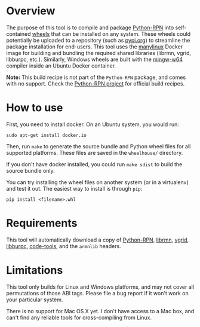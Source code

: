 Overview
========
The purpose of this tool is to compile and package [Python-RPN](https://github.com/meteokid/python-rpn) into self-contained [wheels](https://pythonwheels.com/) that can be installed on any system.
These wheels could potentially be uploaded to a repository (such as [pypi.org](https://pypi.org/)) to streamline the package installation for end-users.
This tool uses the [manylinux](https://github.com/pypa/manylinux) Docker image for building and bundling the required shared libraries (librmn, vgrid, libburpc, etc.).
Similarly, Windows wheels are built with the [mingw-w64](http://mingw-w64.org/doku.php) compiler inside an Ubuntu Docker container.

**Note:** This build recipe is not part of the `Python-RPN` package, and comes with no support.  Check the [Python-RPN project](https://github.com/meteokid/python-rpn) for official build recipes.

How to use
==========
First, you need to install docker.  On an Ubuntu system, you would run:
```
sudo apt-get install docker.io
```

Then, run `make` to generate the source bundle and Python wheel files for all supported platforms.
These files are saved in the `wheelhouse/` directory.

If you don't have docker installed, you could run `make sdist` to build the source bundle only.

You can try installing the wheel files on another system (or in a virtualenv) and test it out.
The easiest way to install is through `pip`:
```
pip install <filename>.whl
```

Requirements
============
This tool will automatically download a copy of [Python-RPN](https://github.com/meteokid/python-rpn), [librmn](https://github.com/armnlib/librmn), [vgrid](https://gitlab.com/ECCC_CMDN/vgrid), [libburpc](https://github.com/josecmc/libburp), [code-tools](https://github.com/mfvalin/code-tools), and the `armnlib` headers.

Limitations
===========
This tool only builds for Linux and Windows platforms, and may not cover all
permutations of those ABI tags.
Please file a bug report if it won't work on your particular system.

There is no support for Mac OS X yet.  I don't have access to a Mac box, and
can't find any reliable tools for cross-compiling from Linux.

